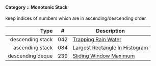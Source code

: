 #### Category :: Monotonic Stack 

keep indices of numbers which are in ascending/descending order

| Type         | # | Description |
| ---------------------: |:---:| ------------|
| descending stack | 042 | [Trapping Rain Water](https://github.com/interviewcoder/leetcode/tree/master/src/_042_TrappingRainWater) |
| ascending stack  | 084 | [Largest Rectangle In Histogram](https://github.com/interviewcoder/leetcode/tree/master/src/_084_LargestRectangleInHistogram) |
| descending deque | 239 | [Sliding Window Maximum](https://github.com/interviewcoder/leetcode/tree/master/src/_239_SlidingWindowMaximum) |